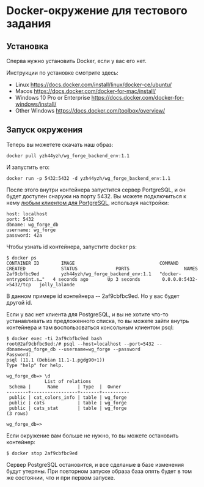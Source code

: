 # Docker-окружение для тестового задания

## Установка

Сперва нужно установить Docker, если у вас его нет.

Инструкции по установке смотрите здесь:
- Linux
  https://docs.docker.com/install/linux/docker-ce/ubuntu/
- Macos
  https://docs.docker.com/docker-for-mac/install/
- Windows 10 Pro or Enterprise
  https://docs.docker.com/docker-for-windows/install/
- Other Windows
  https://docs.docker.com/toolbox/overview/


## Запуск окружения

Теперь вы можетете скачать наш образ:
```
docker pull yzh44yzh/wg_forge_backend_env:1.1
```

И запустить его:
```
docker run -p 5432:5432 -d yzh44yzh/wg_forge_backend_env:1.1
```

После этого внутри контейнера запустится сервер PortgreSQL, и он будет доступен снаружи на порту 5432. Вы можете подключиться к нему [любым клиентом для PortgreSQL](https://wiki.postgresql.org/wiki/PostgreSQL_Clients), используя настройки:
```
host: localhost
port: 5432
dbname: wg_forge_db
username: wg_forge
password: 42a
```

Чтобы узнать id контейнера, запустите docker ps:
```
$ docker ps
CONTAINER ID        IMAGE                               COMMAND                  CREATED             STATUS              PORTS                    NAMES
2af9cbfbc9ed        yzh44yzh/wg_forge_backend_env:1.1   "docker-entrypoint.s…"   4 seconds ago       Up 3 seconds        0.0.0.0:5432->5432/tcp   jolly_lalande
```
В данном примере id контейнера -- 2af9cbfbc9ed. Но у вас будет другой id.

Если у вас нет клиента для PostgreSQL, и вы не хотите что-то устанавливать из предложенного списка, то вы можете зайти внутрь контейнера и там воспользоваться консольным клиентом psql:
```
$ docker exec -ti 2af9cbfbc9ed bash
root@2af9cbfbc9ed:/# psql --host=localhost --port=5432 --dbname=wg_forge_db --username=wg_forge --password
Password:
psql (11.1 (Debian 11.1-1.pgdg90+1))
Type "help" for help.

wg_forge_db=> \d
              List of relations
 Schema |      Name       | Type  |  Owner
--------+-----------------+-------+----------
 public | cat_colors_info | table | wg_forge
 public | cats            | table | wg_forge
 public | cats_stat       | table | wg_forge
(3 rows)

wg_forge_db=>
```

Если окружение вам больше не нужно, то вы можете остановить контейнер:
```
$ docker stop 2af9cbfbc9ed
```

Сервер PostgreSQL остановится, и все сделаные в базе изменения будут утеряны. При повторном запуске образа база опять будет в том же состоянии, что и при первом запуске.
